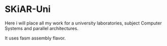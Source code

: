 # SKiAR-Uni

Here i will place all my work for a university laboratories, subject Computer Systems and parallel architectures.

It uses fasm assembly flavor.

